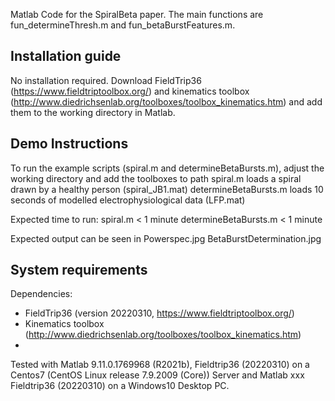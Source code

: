 Matlab Code for the SpiralBeta paper. 
The main functions are fun_determineThresh.m and fun_betaBurstFeatures.m. 


## Installation guide
No installation required.
Download FieldTrip36 (https://www.fieldtriptoolbox.org/) and kinematics toolbox (http://www.diedrichsenlab.org/toolboxes/toolbox_kinematics.htm) and add them to the working directory in Matlab.


## Demo Instructions
To run the example scripts (spiral.m and determineBetaBursts.m), adjust the working directory and add the toolboxes to path
spiral.m loads a spiral drawn by a healthy person (spiral_JB1.mat)
determineBetaBursts.m loads 10 seconds of modelled electrophysiological data (LFP.mat)

Expected time to run:
spiral.m < 1 minute
determineBetaBursts.m < 1 minute

Expected output can be seen in
Powerspec.jpg
BetaBurstDetermination.jpg


## System requirements
Dependencies:
- FieldTrip36 (version 20220310, https://www.fieldtriptoolbox.org/) 
- Kinematics toolbox (http://www.diedrichsenlab.org/toolboxes/toolbox_kinematics.htm)
- 
Tested with Matlab 9.11.0.1769968 (R2021b), Fieldtrip36 (20220310) on a Centos7 (CentOS Linux release 7.9.2009 (Core)) Server and Matlab xxx Fieldtrip36 (20220310) on a Windows10 Desktop PC.
